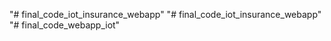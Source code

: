 "# final_code_iot_insurance_webapp" 
"# final_code_iot_insurance_webapp" 
"# final_code_webapp_iot" 
